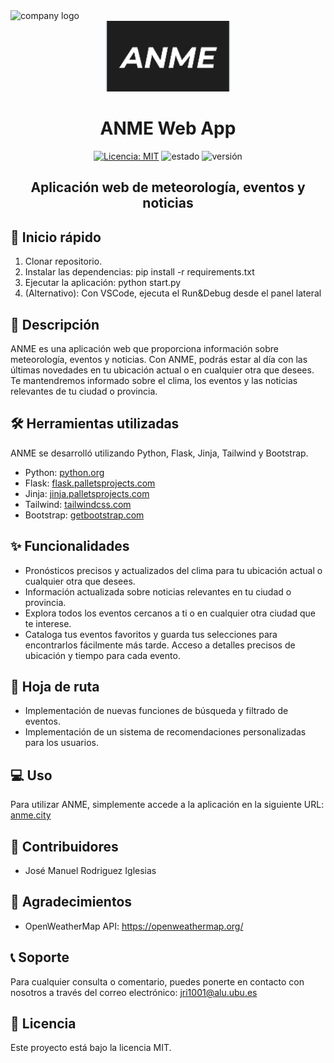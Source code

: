<img src="https://upload.wikimedia.org/wikipedia/commons/c/c3/Python-logo-notext.svg" alt="company logo" width="55"/>

<div align="center">

<img src="./src/static/img/logo.png" alt="project logo" width="200"/>

# ANME Web App

[![Licencia: MIT](https://img.shields.io/badge/Licencia-MIT-green.svg)](https://opensource.org/licenses/MIT)
![estado](https://img.shields.io/badge/estado-completado-%E2%9C%96%EF%B8%8F-green)
![versión](https://img.shields.io/badge/versi%C3%B3n-0.5-rojo)

## Aplicación web de meteorología, eventos y noticias

</div>

## 🚀 Inicio rápido

1. Clonar repositorio.
2. Instalar las dependencias: pip install -r requirements.txt
3. Ejecutar la aplicación: python start.py
4. (Alternativo): Con VSCode, ejecuta el Run&Debug desde el panel lateral

## 📖 Descripción

ANME es una aplicación web que proporciona información sobre meteorología, eventos y noticias. Con ANME, podrás estar al día con las últimas novedades en tu ubicación actual o en cualquier otra que desees. Te mantendremos informado sobre el clima, los eventos y las noticias relevantes de tu ciudad o provincia.

## 🛠️ Herramientas utilizadas

ANME se desarrolló utilizando Python, Flask, Jinja, Tailwind y Bootstrap.

* Python: [python.org](https://www.python.org)
* Flask: [flask.palletsprojects.com](https://flask.palletsprojects.com)
* Jinja: [jinja.palletsprojects.com](https://jinja.palletsprojects.com)
* Tailwind: [tailwindcss.com](https://tailwindcss.com)
* Bootstrap: [getbootstrap.com](https://getbootstrap.com)

## ✨ Funcionalidades

* Pronósticos precisos y actualizados del clima para tu ubicación actual o cualquier otra que desees.
* Información actualizada sobre noticias relevantes en tu ciudad o provincia.
* Explora todos los eventos cercanos a ti o en cualquier otra ciudad que te interese.
* Cataloga tus eventos favoritos y guarda tus selecciones para encontrarlos fácilmente más tarde.
Acceso a detalles precisos de ubicación y tiempo para cada evento.

## 🚧 Hoja de ruta

* Implementación de nuevas funciones de búsqueda y filtrado de eventos.
* Implementación de un sistema de recomendaciones personalizadas para los usuarios.

## 💻 Uso

Para utilizar ANME, simplemente accede a la aplicación en la siguiente URL: [anme.city](https://anme.city)

## 🤝 Contribuidores

* José Manuel Rodriguez Iglesias

## 🙏 Agradecimientos

* OpenWeatherMap API: <https://openweathermap.org/>

## 📞 Soporte

Para cualquier consulta o comentario, puedes ponerte en contacto con nosotros a través del correo electrónico: [jri1001@alu.ubu.es](https://jri1001@alu.ubu.es)

## 📄 Licencia

Este proyecto está bajo la licencia MIT.

